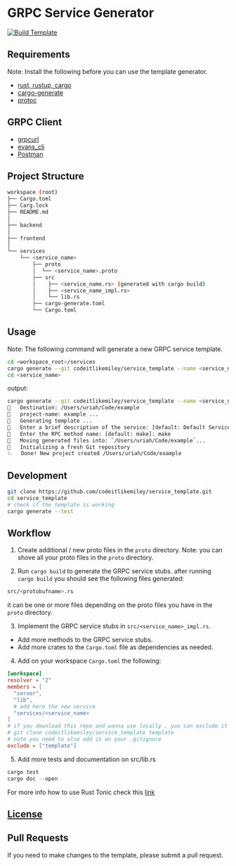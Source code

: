 # GRPC Service Generator

[![Build Template](https://github.com/codeitlikemiley/service_template/actions/workflows/build.yml/badge.svg)](https://github.com/codeitlikemiley/service_template/actions/workflows/build.yml)
## Requirements

Note: Install the following before you can use the template generator.

- [rust, rustup, cargo](https://www.rust-lang.org/tools/install)
- [cargo-generate](https://cargo-generate.github.io/cargo-generate/installation.html)
- [protoc](https://grpc.io/docs/protoc-installation/)

## GRPC Client

- [grpcurl](https://github.com/fullstorydev/grpcurl)
- [evans_cli](https://github.com/ktr0731/evans)
- [Postman](https://www.postman.com/downloads/)

## Project Structure

```sh
workspace (root)
├── Cargo.toml
├── Carg.lock
├── README.md
│
├── backend
│
├── frontend
│
└── services
    └── <service_name>
        ├── proto
        │  └── <service_name>.proto
        ├── src
        │    ├── <service_name.rs> (generated with cargo build)
        │    ├── <service_name_impl.rs>
        │    └── lib.rs
        ├── cargo-generate.toml
        └── Cargo.toml

```

## Usage

Note: The following command will generate a new GRPC service template.
```bash
cd <workspace_root>/services
cargo generate --git codeitlikemiley/service_template --name <service_name>
cd <service_name>
```

output:
```sh
cargo generate --git codeitlikemiley/service_template --name <service_name>
🔧   Destination: /Users/uriah/Code/example
🔧   project-name: example ...
🔧   Generating template ...
🤷   Enter a brief description of the service: [default: Default Service Description]: Default Service Description
🤷   Enter the RPC method name: [default: make]: make
🔧   Moving generated files into: `/Users/uriah/Code/example`...
🔧   Initializing a fresh Git repository
✨   Done! New project created /Users/uriah/Code/example
```

## Development

```bash
git clone https://github.com/codeitlikemiley/service_template.git
cd service_template
# check if the template is working
cargo generate --test
```

## Workflow

1. Create additional / new proto files in the `proto` directory.
Note: you can shove all your proto files in the `proto` directory.

2. Run `cargo build` to generate the GRPC service stubs.
after running `cargo build` you should see the following files generated:

```sh
src/<protobufname>.rs
```
it can be one or more files depending on the proto files you have in the `proto` directory.

3. Implement the GRPC service stubs in `src/<service_name>_impl.rs`.

- Add more methods to the GRPC service stubs.
- Add more crates to the `Cargo.toml` file as dependencies as needed.

4. Add on your workspace `Cargo.toml` the following:

```toml
[workspace]
resolver = "2"
members = [
  "server",
  "lib",
  # add here the new service
  "services/<service_name>
]
# if you download this repo and wanna use locally , you can exclude it on the workspace
# git clone codeitlikemiley/service_template template
# note you need to also add it on your .gitignore
exclude = ["template"]
```

5. Add more  tests and documentation on src/lib.rs

```rust
cargo test
cargo doc --open
```

For more info how to use Rust Tonic check this [link](https://github.com/hyperium/tonic/blob/master/examples/helloworld-tutorial.md)


## [License](LICENSE)

## Pull Requests

If you need to make changes to the template, please submit a pull request.
